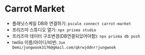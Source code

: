 # Carrot Market

- 플래닛스케일 DB와 연결하기: `pscale connect carrot-market`
- 프리즈마 스튜디오 열기: `npx prisma studio`
- 프리즈마 데이터 구조변경(DB연결되있어야함): `npx prisma db push`
- twilio 이름/아이디/비번: `Jun Demi/jungwook3176@gmail.com/qkrwjddnr!jungwook`